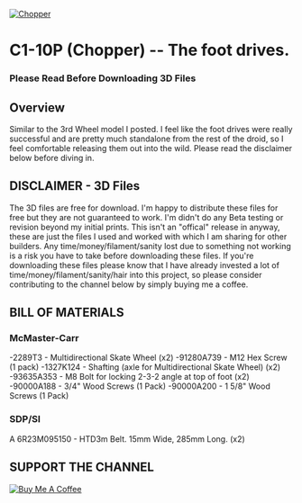 
[![Chopper](https://i.imgur.com/9uoSwO0.jpg)](https://youtu.be/8a2FqgO64bM)
# C1-10P (Chopper) -- The foot drives. 
### Please Read Before Downloading 3D Files

## Overview

Similar to the 3rd Wheel model I posted. I feel like the foot drives were really successful and are pretty much standalone from the rest of the droid, so I feel comfortable releasing them out into the wild.  Please read the disclaimer below before diving in.  


## DISCLAIMER - 3D Files
The 3D files are free for download. I'm happy to distribute these files for free but they are not guaranteed to work. 
I'm didn't do any Beta testing or revision beyond my initial prints.  This isn't an "offical" release in anyway, these are just the files I used and worked with which I am sharing for other builders.  Any time/money/filament/sanity lost due to something not working is a risk you have to take before downloading these files.  If you're downloading these files please know that I have already invested a lot of time/money/filament/sanity/hair into this project, so please consider contributing to the channel below by simply buying me a coffee. 

## BILL OF MATERIALS 
### McMaster-Carr 
-2289T3    - Multidirectional Skate Wheel   (x2)
-91280A739 - M12 Hex Screw (1 pack)
-1327K124  - Shafting (axle for Multidirectional Skate Wheel) (x2)
-93635A353 - M8 Bolt for locking 2-3-2 angle at top of foot (x2)
-90000A188 - 3/4" Wood Screws (1 Pack)
-90000A200 - 1 5/8" Wood Screws (1 Pack)


### SDP/SI 
A 6R23M095150 - HTD3m Belt.  15mm Wide, 285mm Long. (x2)



## SUPPORT THE CHANNEL
<a href="https://www.buymeacoffee.com/WjRBDa3dZ" target="_blank"><img src="https://www.buymeacoffee.com/assets/img/custom_images/orange_img.png" alt="Buy Me A Coffee" style="height: auto !important;width: auto !important;" ></a>


